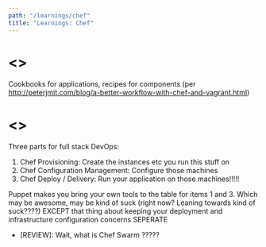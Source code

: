 ```yaml
---
path: "/learnings/chef"
title: "Learnings: Chef"
---
```



<<ChefPhilosophy>>
=============

Cookbooks for applications, recipes for components
(per http://peterjmit.com/blog/a-better-workflow-with-chef-and-vagrant.html)



<<ChefEcosystem>>
===================

Three parts for full stack DevOps:

  1. Chef Provisioning: Create the instances etc you run this stuff on
  2. Chef Configuration Management: Configure those machines
  3. Chef Deploy / Delivery: Run your application on those machines!!!!!
  
Puppet makes you bring your own tools to the table for items 1 and 3. Which may be awesome, may be kind of suck
(right now? Leaning towards kind of suck????) EXCEPT that thing about keeping your deployment and infrastructure configuration
concerns SEPERATE

- [REVIEW]: Wait, what is Chef Swarm ?????


